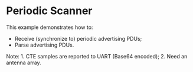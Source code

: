 # Periodic Scanner

This example demonstrates how to:

* Receive (synchronize to) periodic advertising PDUs;
* Parse advertising PDUs.

Note:
    1. CTE samples are reported to UART (Base64 encoded);
    2. Need an antenna array.

